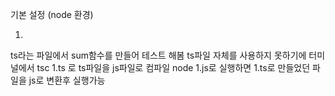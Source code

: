 <!-- 강좌 - [코딩앙마](https://www.youtube.com/watch?v=5oGAkQsGWkc&list=PLZKTXPmaJk8KhKQ_BILr1JKCJbR0EGlx0) -->

기본 설정 (node 환경)

1.
ts라는 파일에서 sum함수를 만들어 테스트 해봄
ts파일 자체를 사용하지 못하기에
터미널에서 tsc 1.ts 로 ts파일을 js파일로 컴파일
node 1.js로 실행하면 1.ts로 만들었던 파일을 js로 변환후 실행가능